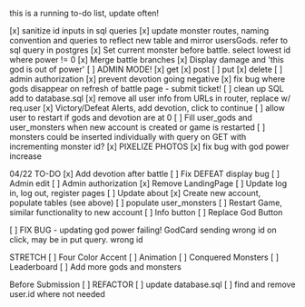 this is a running to-do list, update often!

[x] sanitize id inputs in sql queries
[x] update monster routes, naming convention and queries to reflect new table and mirror usersGods. refer to sql query in postgres
[x] Set current monster before battle. select lowest id 
where power != 0 
[x] Merge battle branches
[x] Display damage and 'this god is out of power'
[ ] ADMIN MODE!
    [x] get
    [x] post
    [ ] put
    [x] delete
[ ] admin authorization
[x] prevent devotion going negative
[x] fix bug where gods disappear on refresh of battle page - submit ticket!
[ ] clean up SQL add to database.sql
[x] remove all user info from URLs in router, replace w/ req.user
[x] Victory/Defeat Alerts, add devotion, click to continue
[ ] allow user to restart if gods and devotion are at 0 
[ ] Fill user_gods and user_monsters when new account is created or game is restarted
    [ ] monsters could be inserted individually with query on GET with incrementing monster id?
[x] PIXELIZE PHOTOS
[x] fix bug with god power increase

04/22 TO-DO 
[x] Add devotion after battle
[ ] Fix DEFEAT display bug
[ ] Admin edit
[ ] Admin authorization
[x] Remove LandingPage
[ ] Update log in, log out, register pages
[ ] Update about
[x] Create new account, populate tables (see above)
    [ ] populate user_monsters
[ ] Restart Game, similar functionality to new account
[ ] Info button
[ ] Replace God Button


[ ] FIX BUG - updating god power failing! GodCard sending wrong id on click, may be in put query. wrong id

STRETCH
[ ] Four Color Accent
[ ] Animation
[ ] Conquered Monsters
[ ] Leaderboard
[ ] Add more gods and monsters

Before Submission
[ ] REFACTOR
[ ] update database.sql
[ ] find and remove user.id where not needed
